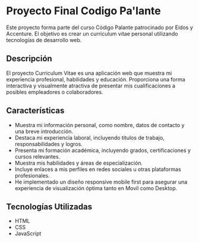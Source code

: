 # Proyecto Final Codigo Pa'lante

Este proyecto forma parte del curso Código Palante patrocinado por Eidos y Accenture. El objetivo es crear un curriculum vitae personal utilizando tecnologías de desarrollo web.

## Descripción

El proyecto Curriculum Vitae es una aplicación web que muestra mi experiencia profesional, habilidades y educación. Proporciona una forma interactiva y visualmente atractiva de presentar mis cualificaciones a posibles empleadores o colaboradores.

## Características

- Muestra mi información personal, como nombre, datos de contacto y una breve introducción.
- Destaca mi experiencia laboral, incluyendo títulos de trabajo, responsabilidades y logros.
- Presenta mi formación académica, incluyendo grados, certificaciones y cursos relevantes.
- Muestra mis habilidades y áreas de especialización.
- Incluye enlaces a mis perfiles en redes sociales u otras plataformas profesionales.
- He implementado un diseño responsive mobile first para asegurar una experiencia de visualización óptima tanto en Movil como Desktop.

## Tecnologías Utilizadas

- HTML
- CSS
- JavaScript
